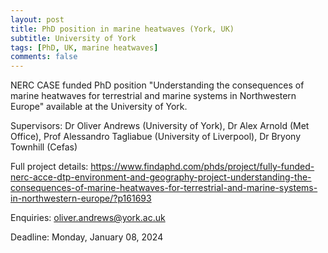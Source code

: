 ```yaml
---
layout: post
title: PhD position in marine heatwaves (York, UK)
subtitle: University of York
tags: [PhD, UK, marine heatwaves]
comments: false
---
```

NERC CASE funded PhD position "Understanding the consequences of marine heatwaves for terrestrial and marine systems in Northwestern Europe" available at the University of York.

Supervisors: Dr Oliver Andrews (University of York), Dr Alex Arnold (Met Office), Prof Alessandro Tagliabue (University of Liverpool), Dr Bryony Townhill (Cefas)

Full project details: https://www.findaphd.com/phds/project/fully-funded-nerc-acce-dtp-environment-and-geography-project-understanding-the-consequences-of-marine-heatwaves-for-terrestrial-and-marine-systems-in-northwestern-europe/?p161693

Enquiries: oliver.andrews@york.ac.uk 

Deadline: Monday, January 08, 2024

